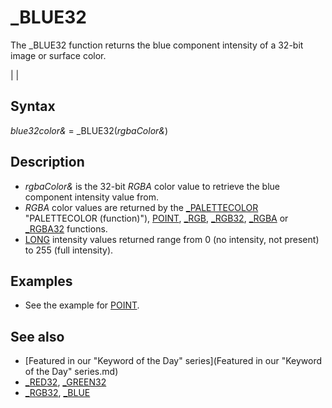 # _BLUE32

The _BLUE32 function returns the blue component intensity of a 32-bit image or surface color.

  

|  |

## Syntax

*blue32color&* = _BLUE32(*rgbaColor&*)
  

## Description

* *rgbaColor&* is the 32-bit *RGBA* color value to retrieve the blue component intensity value from.
* *RGBA* color values are returned by the [_PALETTECOLOR](_PALETTECOLOR.md) "PALETTECOLOR (function)"), [POINT](POINT.md), [_RGB](_RGB.md), [_RGB32](_RGB32.md), [_RGBA](_RGBA.md) or [_RGBA32](_RGBA32.md) functions.
* [LONG](LONG.md) intensity values returned range from 0 (no intensity, not present) to 255 (full intensity).

  

## Examples

* See the example for [POINT](POINT.md).

  

## See also

* [Featured in our "Keyword of the Day" series](Featured in our "Keyword of the Day" series.md)
* [_RED32](_RED32.md), [_GREEN32](_GREEN32.md)
* [_RGB32](_RGB32.md), [_BLUE](_BLUE.md)

  

